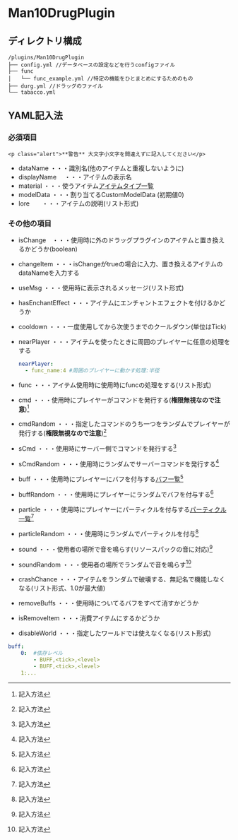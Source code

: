 # Man10DrugPlugin

## ディレクトリ構成

```
/plugins/Man10DrugPlugin
├── config.yml //データベースの設定などを行うconfigファイル
├── func
│   └── func_example.yml //特定の機能をひとまとめにするためのもの
├── durg.yml //ドラッグのファイル
└── tabacco.yml

```

## YAML記入法

### 必須項目

```
<p class="alert">**警告** 大文字小文字を間違えずに記入してください</p>
```

- dataName 	・・・識別名(他のアイテムと重複しないように)
- displayName 　・・・アイテムの表示名
- material    ・・・使うアイテム[アイテムタイプ一覧](https://hub.spigotmc.org/javadocs/spigot/org/bukkit/Material.html)
- modelData    ・・・割り当てるCustomModelData  (初期値0)
- lore　　・・・アイテムの説明(リスト形式)

### その他の項目

- isChange　・・・使用時に外のドラッグプラグインのアイテムと置き換えるかどうか(boolean)

- changeItem  ・・・isChangeがtrueの場合に入力、置き換えるアイテムのdataNameを入力する

- useMsg   ・・・使用時に表示されるメッセージ(リスト形式)

- hasEnchantEffect  ・・・アイテムにエンチャントエフェクトを付けるかどうか

- cooldown  ・・・一度使用してから次使うまでのクールダウン(単位はTick)

- nearPlayer  ・・・アイテムを使ったときに周囲のプレイヤーに任意の処理をする

  ```yaml
  nearPlayer:
  	- func_name:4 #周囲のプレイヤーに動かす処理:半径
  ```

- func  ・・・アイテム使用時に使用時にfuncの処理をする(リスト形式)
- cmd  ・・・使用時にプレイヤーがコマンドを発行する(**権限無視なので注意**)[^2]
- cmdRandom  ・・・指定したコマンドのうち一つをランダムでプレイヤーが発行する(**権限無視なので注意**)[^2]
- sCmd  ・・・使用時にサーバー側でコマンドを発行する[^2]
- sCmdRandom  ・・・使用時にランダムでサーバーコマンドを発行する[^2]
- buff  ・・・使用時にプレイヤーにバフを付与する[バフ一覧](https://hub.spigotmc.org/javadocs/spigot/org/bukkit/potion/PotionEffectType.html)[^2]
- buffRandom  ・・・使用時にプレイヤーにランダムでバフを付与する[^2]
- particle  ・・・使用時にプレイヤーにパーティクルを付与する[パーティクル一覧](https://hub.spigotmc.org/javadocs/spigot/org/bukkit/Particle.html)[^2]
- particleRandom  ・・・使用時にランダムでパーティクルを付与[^2]
- sound  ・・・使用者の場所で音を鳴らす(リソースパックの音に対応)[^2]
- soundRandom  ・・・使用者の場所でランダムで音を鳴らす[^2]
- crashChance  ・・・アイテムをランダムで破壊する、無記名で機能しなくなる(リスト形式、1.0が最大値)
- removeBuffs  ・・・使用時についてるバフをすべて消すかどうか
- isRemoveItem  ・・・消費アイテムにするかどうか
- disableWorld  ・・・指定したワールドでは使えなくなる(リスト形式)


[^2]:記入方法

```yaml
buff:
	0:	#依存レベル
		- BUFF,<tick>,<level>
		- BUFF,<tick>,<level>
	1:...

```


